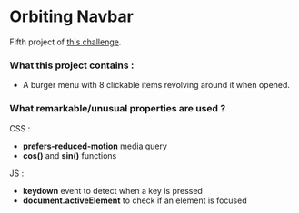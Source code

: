 # Orbiting Navbar

Fifth project of [this challenge](https://github.com/Rekuiem84/personal-challenge).

### What this project contains :

- A burger menu with 8 clickable items revolving around it when opened.

### What remarkable/unusual properties are used ?

CSS :

- **prefers-reduced-motion** media query
- **cos()** and **sin()** functions

JS :

- **keydown** event to detect when a key is pressed
- **document.activeElement** to check if an element is focused
